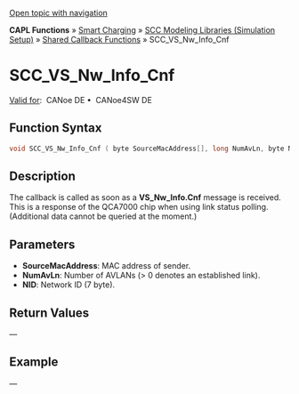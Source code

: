 [Open topic with navigation](../../../../../CANoeDEFamily.htm#Topics/CAPLFunctions/SmartCharging/Callbacks/CAPLfunctionSCCVSNwInfoCnf.md)

**CAPL Functions** » [Smart Charging](../CAPLFunctionsSmartChargingOverview.md) » [SCC Modeling Libraries (Simulation Setup)](../CAPLFunctionsSmartChargingOverview.md#BMNodeayerDLL) » [Shared Callback Functions](../CAPLFunctionsSmartChargingOverview.md#Callback) » SCC_VS_Nw_Info_Cnf

# SCC_VS_Nw_Info_Cnf

[Valid for](../../../Shared/FeatureAvailability.md):  CANoe DE •  CANoe4SW DE

## Function Syntax

```c
void SCC_VS_Nw_Info_Cnf ( byte SourceMacAddress[], long NumAvLn, byte NID[] )
```

## Description

The callback is called as soon as a **VS_Nw_Info.Cnf** message is received. This is a response of the QCA7000 chip when using link status polling. (Additional data cannot be queried at the moment.)

## Parameters

- **SourceMacAddress**: MAC address of sender.
- **NumAvLn**: Number of AVLANs (> 0 denotes an established link).
- **NID**: Network ID (7 byte).

## Return Values

—

## Example

—
